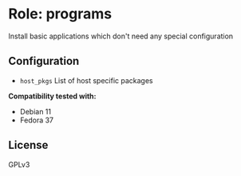 # Role: programs

Install basic applications which don't need any special configuration

## Configuration

* `host_pkgs` List of host specific packages

**Compatibility tested with:**
 * Debian 11
 * Fedora 37

## License
GPLv3
